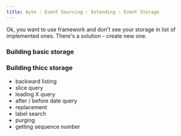 ```yaml
---
title: Ayte : Event Sourcing : Extending : Event Storage
---
```


Ok, you want to use framework and don't see your storage in list of 
implemented ones. There's a solution - create new one.

### Building basic storage


### Building thicc storage

- backward listing
- slice query
- leading X query
- after / before date query
- replacement
- label search
- purging
- getting sequence number
